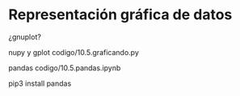 # Representación gráfica de datos

¿gnuplot?

nupy y gplot
codigo/10.5.graficando.py

pandas
codigo/10.5.pandas.ipynb

pip3 install pandas